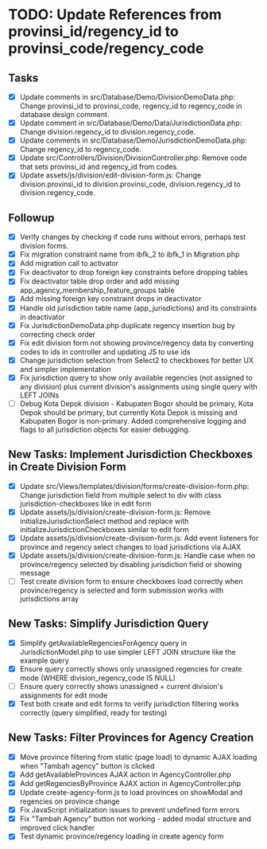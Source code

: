 # TODO: Update References from provinsi_id/regency_id to provinsi_code/regency_code

## Tasks
- [x] Update comments in src/Database/Demo/DivisionDemoData.php: Change provinsi_id to provinsi_code, regency_id to regency_code in database design comment.
- [x] Update comment in src/Database/Demo/Data/JurisdictionData.php: Change division.regency_id to division.regency_code.
- [x] Update comments in src/Database/Demo/JurisdictionDemoData.php: Change regency_id to regency_code.
- [x] Update src/Controllers/Division/DivisionController.php: Remove code that sets provinsi_id and regency_id from codes.
- [x] Update assets/js/division/edit-division-form.js: Change division.provinsi_id to division.provinsi_code, division.regency_id to division.regency_code.

## Followup
- [x] Verify changes by checking if code runs without errors, perhaps test division forms.
- [x] Fix migration constraint name from ibfk_2 to ibfk_1 in Migration.php
- [x] Add migration call to activator
- [x] Fix deactivator to drop foreign key constraints before dropping tables
- [x] Fix deactivator table drop order and add missing app_agency_membership_feature_groups table
- [x] Add missing foreign key constraint drops in deactivator
- [x] Handle old jurisdiction table name (app_jurisdictions) and its constraints in deactivator
- [x] Fix JurisdictionDemoData.php duplicate regency insertion bug by correcting check order
- [x] Fix edit division form not showing province/regency data by converting codes to ids in controller and updating JS to use ids
- [x] Change jurisdiction selection from Select2 to checkboxes for better UX and simpler implementation
- [x] Fix jurisdiction query to show only available regencies (not assigned to any division) plus current division's assignments using single query with LEFT JOINs
- [ ] Debug Kota Depok division - Kabupaten Bogor should be primary, Kota Depok should be primary, but currently Kota Depok is missing and Kabupaten Bogor is non-primary. Added comprehensive logging and flags to all jurisdiction objects for easier debugging.

## New Tasks: Implement Jurisdiction Checkboxes in Create Division Form
- [x] Update src/Views/templates/division/forms/create-division-form.php: Change jurisdiction field from multiple select to div with class jurisdiction-checkboxes like in edit form
- [x] Update assets/js/division/create-division-form.js: Remove initializeJurisdictionSelect method and replace with initializeJurisdictionCheckboxes similar to edit form
- [x] Update assets/js/division/create-division-form.js: Add event listeners for province and regency select changes to load jurisdictions via AJAX
- [x] Update assets/js/division/create-division-form.js: Handle case when no province/regency selected by disabling jurisdiction field or showing message
- [ ] Test create division form to ensure checkboxes load correctly when province/regency is selected and form submission works with jurisdictions array

## New Tasks: Simplify Jurisdiction Query
- [x] Simplify getAvailableRegenciesForAgency query in JurisdictionModel.php to use simpler LEFT JOIN structure like the example query
- [x] Ensure query correctly shows only unassigned regencies for create mode (WHERE division_regency_code IS NULL)
- [ ] Ensure query correctly shows unassigned + current division's assignments for edit mode
- [x] Test both create and edit forms to verify jurisdiction filtering works correctly (query simplified, ready for testing)

## New Tasks: Filter Provinces for Agency Creation
- [x] Move province filtering from static (page load) to dynamic AJAX loading when "Tambah agency" button is clicked
- [x] Add getAvailableProvinces AJAX action in AgencyController.php
- [x] Add getRegenciesByProvince AJAX action in AgencyController.php
- [x] Update create-agency-form.js to load provinces on showModal and regencies on province change
- [x] Fix JavaScript initialization issues to prevent undefined form errors
- [x] Fix "Tambah Agency" button not working - added modal structure and improved click handler
- [x] Test dynamic province/regency loading in create agency form
